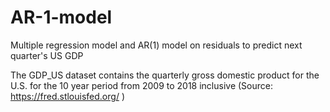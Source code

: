 # AR-1-model
Multiple regression model and AR(1) model on residuals to predict next quarter's US GDP

The GDP_US dataset contains the quarterly gross domestic product for the 
U.S. for the 10 year period from 2009 to 2018 inclusive (Source: https://fred.stlouisfed.org/ )
